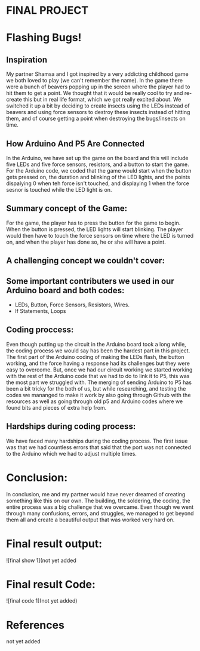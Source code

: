 # FINAL PROJECT #

#  Flashing Bugs!

## Inspiration

My partner Shamsa and I got inspired by a very addicting childhood game we both loved to play (we can't remember the name). In the game there were a bunch of beavers popping up in the screen where the player had to hit them to get a point. We thought that it would be really cool to try and re-create this but in real life format, which we got really excited about. We switched it up a bit by deciding to create  insects using the LEDs instead of beavers and using force sensors to destroy these insects instead of hitting them, and of course getting a point when destroying the bugs/insects on time.

## How Arduino And P5 Are Connected

In the Arduino, we have set up the game on the board and this will include five LEDs and five force sensors, resistors, and a button to start the game. For the Arduino code, we coded that the game would start when the button gets pressed on, the duration and blinking of the LED lights, and the points dispalying 0 when teh force isn't touched, and displaying 1 when the force sesnor is touched while the LED light is on.

## Summary concept of the Game:

For the game, the player has to press the button for the game to begin. When the button is pressed, the LED lights will start blinking. The player would then have to touch the force sensors on time where the LED is turned on, and when the player has done so, he or she will have a point.

## A challenging concept we couldn't cover:


## Some important contributers we used in our Arduino board and both codes:

- LEDs, Button, Force Sensors, Resistors, Wires.
- If Statements, Loops

## Coding proccess:

Even though putting up the circuit in the Arduino board took a long while, the coding process we would say has been the hardest part in this project. The first part of the Arduino coding of making the LEDs flash, the button working, and the force having a response had its challenges but they were easy to overcome. But, once we had our circuit working we started working with the rest of the Arduino code that we had to do to link it to P5, this was the most part we struggled with. The merging of sending Arduino to P5 has been a bit tricky for the both of us, but while researching, and testing the codes we mananged to make it work by also going through Github with the resources as well as going through old p5 and Arduino codes where we found bits and pieces of extra help from.

## Hardships during coding process:

We have faced many hardships during the coding process. The first issue was that we had countless errors that said that the port was not connected to the Arduino which we had to adjust multiple times.

# Conclusion:

In conclusion, me and my partner would have never dreamed of creating something like this on our own. The building, the soldering, the coding, the entire process was a big challenge that we overcame. Even though we went through many confusions, errors, and struggles, we managed to get beyond them all and create a beautiful output that was worked very hard on.



# Final result output:

![final show 1](not yet added



# Final result Code:

![final code 1](not yet added)


# References

not yet added

